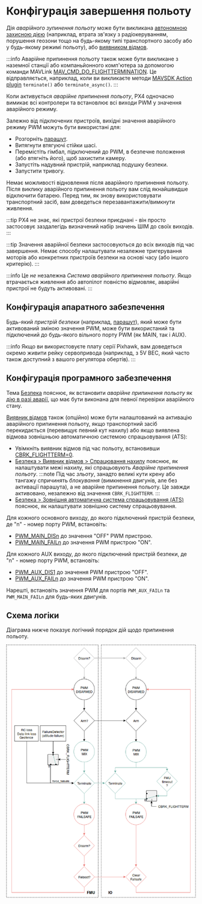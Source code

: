# Конфігурація завершення польоту

Дія _аварійного зупинення польоту_ може бути викликана [автономною захисною дією](../config/safety.md#failsafe-actions) (наприклад, втрата зв'язку з радіокеруванням, порушення геозони тощо на будь-якому типі транспортного засобу або у будь-якому режимі польоту), або [виявником відмов](../config/safety.md#failure-detector).

:::info Аварійне припинення польоту також може бути викликане з наземної станції або компаньйонного комп'ютера за допомогою команди MAVLink [MAV_CMD_DO_FLIGHTTERMINATION](https://mavlink.io/en/messages/common.html#MAV_CMD_DO_FLIGHTTERMINATION). Це відправляється, наприклад, коли ви викликаєте методи [MAVSDK Action plugin](https://mavsdk.mavlink.io/main/en/cpp/api_reference/classmavsdk_1_1_action.html#classmavsdk_1_1_action_1a47536c4a4bc8367ccd30a92eb09781c5) `terminate()` або `terminate_async()`.
:::

Коли активується _аварійне припинення польоту_, PX4 одночасно вимикає всі контролери та встановлює всі виходи PWM у значення аварійного режиму.

Залежно від підключених пристроїв, вихідні значення аварійного режиму PWM можуть бути використані для:

- Розгорніть [парашут](../peripherals/parachute.md).
- Витягнути втягуючі стійки шасі.
- Перемістіть гімбал, підключений до PWM, в безпечне положення (або втягніть його), щоб захистити камеру.
- Запустіть надувний пристрій, наприклад подушку безпеки.
- Запустити тривогу.

Немає можливості відновлення після аварійного припинення польоту. Після виклику аварійного припинення польоту вам слід якнайшвидше відключити батарею. Перед тим, як знову використовувати транспортний засіб, вам доведеться перезавантажити/вимкнути живлення.

:::tip
PX4 не знає, які пристрої безпеки приєднані - він просто застосовує заздалегідь визначений набір значень ШІМ до своїх виходів.
:::

:::tip
Значення аварійної безпеки застосовуються до всіх виходів під час завершення.
Немає способу налаштувати незалежне тригерування моторів або конкретних пристроїв безпеки на основі часу (або іншого критерію).
:::

:::info Це _не_ незалежна _Система аварійного припинення польоту_. Якщо втрачається живлення або автопілот повністю відмовляє, аварійні пристрої не будуть активовані.
:::

## Конфігурація апаратного забезпечення

Будь-який _пристрій безпеки_ (наприклад, [парашут](../peripherals/parachute.md)), який може бути активований зміною значення PWM, може бути використаний та підключений до будь-якого вільного порту PWM (як MAIN, так і AUX).

:::info
Якщо ви використовуєте плату серії Pixhawk, вам доведеться окремо живити рейку сервопривода (наприклад, з 5V BEC, який часто також доступний з вашого регулятора обертів).
:::

## Конфігурація програмного забезпечення

Тема [Безпека](../config/safety.md) пояснює, як встановити _аварійне припинення польоту_ як [дію в разі аварії](../config/safety.md#failsafe-actions), що має бути виконана для певної перевірки аварійного стану.

[Виявник відмов](../config/safety.md#failure-detector) також (опційно) може бути налаштований на активацію аварійного припинення польоту, якщо транспортний засіб перекидається (перевищує певний кут нахилу) або якщо виявлена відмова зовнішньою автоматичною системою спрацьовування (ATS):

- Увімкніть виявник відмов під час польоту, встановивши [CBRK_FLIGHTTERM=0](../advanced_config/parameter_reference.md#CBRK_FLIGHTTERM).
- [Безпека > Виявник відмов > Спрацювання нахилу](../config/safety.md#attitude-trigger) пояснює, як налаштувати межі нахилу, які спрацьовують _Аварійне припинення польоту_. :::note Під час _зльоту_, занадто великі кути крену або тангажу спричинять _блокування_ (вимкнення двигунів, але без активації парашута), а не аварійне припинення польоту. Це завжди активовано, незалежно від значення `CBRK_FLIGHTTERM`.
:::
- [Безпека > Зовнішня автоматична система спрацьовування (ATS)](../config/safety.md#external-automatic-trigger-system-ats) пояснює, як налаштувати зовнішню систему спрацьовування.

Для кожного основного виходу, до якого підключений пристрій безпеки, де "n" - номер порту PWM, встановіть:

- [PWM_MAIN_DISn](../advanced_config/parameter_reference.md#PWM_MAIN_DIS1) до значення "OFF" PWM пристрою.
- [PWM_MAIN_FAILn](../advanced_config/parameter_reference.md#PWM_MAIN_FAIL1) до значення PWM пристрою "ON".

Для кожного AUX виходу, до якого підключений пристрій безпеки, де "n" - номер порту PWM, встановіть:

- [PWM_AUX_DIS1](../advanced_config/parameter_reference.md#PWM_AUX_DIS1) до значення PWM пристрою "OFF".
- [PWM_AUX_FAILn](../advanced_config/parameter_reference.md#PWM_AUX_FAIL1) до значення PWM пристрою "ON".

Нарешті, встановіть значення PWM для портів `PWM_AUX_FAILn` та `PWM_MAIN_FAILn` для будь-яких двигунів.

## Схема логіки

Діаграма нижче показує логічний порядок дій щодо припинення польоту.

![Logic diagram](../../assets/config/flight_termination_logic_diagram.png)
